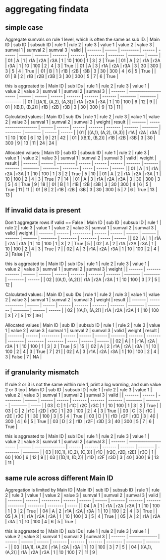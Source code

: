 # aggregating findata

## simple case

Aggregate sumvals on
rule 1 level,
which is often the same as sub ID.
| Main ID | sub ID | subsub ID | rule 1 | rule 2 | rule 3 | value 1 | value 2 | value 3 | sumval 1 | sumval 2 | sumval 3 | valid |
| ------- | ------ | --------- | ------ | ------ | ------ | ------- | ------- | ------- | -------- | -------- | -------- | ----- |
| 01      | A      | 1         | r1A    | r2A    | r3A    | 1       | 10      | 100     | 1        | 3        | 2        | True  |
| 01      | A      | 2         | r1A    | r2A    | r3A    | 1       | 10      | 100     | 2        | 4        | 3        | True  |
| 01      | A      | 3         | r1A    | r2A    | r3A    | 3       | 30      | 300     | 3        | 5        | 4        | True  |
| 01      | B      | 1         | r1B    | r2B    | r3B    | 3       | 30      | 300     | 4        | 6        | 5        | True  |
| 01      | B      | 2         | r1B    | r2B    | r3B    | 3       | 30      | 300     | 5        | 7        | 6        | True  |

this is aggreated to
| Main ID | sub IDs               | rule 1 | rule 2 | rule 3 | value 1 | value 2 | value 3 | sumval 1 | sumval 2 | sumval 3 |
| ------- | --------------------- | ------ | ------ | ------ | ------- | ------- | ------- | -------- | -------- | -------- |
| 01      | [(A,1), (A,2), (A,3)] | r1A    | r2A    | r3A    | 1       | 10      | 100     | 6        | 12       | 9        |
| 01      | [(B,1), (B,2)]        | r1B    | r2B    | r3B    | 3       | 30      | 300     | 9        | 13       | 11       |

Calculated values:
| Main ID | sub IDs               | rule 1 | rule 2 | rule 3 | value 1 | value 2 | value 3 | sumval 1 | sumval 2 | sumval 3 | weight | result |
| ------- | --------------------- | ------ | ------ | ------ | ------- | ------- | ------- | -------- | -------- | -------- | ------ | ------ |
| 01      | [(A,1), (A,2), (A,3)] | r1A    | r2A    | r3A    | 1       | 10      | 100     | 6        | 12       | 9        | 21     | 42     |
| 01      | [(B,1), (B,2)]        | r1B    | r2B    | r3B    | 3       | 30      | 300     | 9        | 13       | 11       | 24     | 24     |

Allocated values:
| Main ID | sub ID | subsub ID | rule 1 | rule 2 | rule 3 | value 1 | value 2 | value 3 | sumval 1 | sumval 2 | sumval 3 | valid | weight | result |
| ------- | ------ | --------- | ------ | ------ | ------ | ------- | ------- | ------- | -------- | -------- | -------- | ----- | ------ | ------ |
| 01      | A      | 1         | r1A    | r2A    | r3A    | 1       | 10      | 100     | 1        | 3        | 2        | True  | 5      | 10     |
| 01      | A      | 2         | r1A    | r2A    | r3A    | 1       | 10      | 100     | 2        | 4        | 3        | True  | 7      | 14     |
| 01      | A      | 3         | r1A    | r2A    | r3A    | 3       | 30      | 300     | 3        | 5        | 4        | True  | 9      | 18     |
| 01      | B      | 1         | r1B    | r2B    | r3B    | 3       | 30      | 300     | 4        | 6        | 5        | True  | 11     | 11     |
| 01      | B      | 2         | r1B    | r2B    | r3B    | 3       | 30      | 300     | 5        | 7        | 6        | True  | 13     | 13     |

## If invalid data is present

Don't aggregate rows if valid == False
| Main ID | sub ID | subsub ID | rule 1 | rule 2 | rule 3 | value 1 | value 2 | value 3 | sumval 1 | sumval 2 | sumval 3 | valid | weight |
| ------- | ------ | --------- | ------ | ------ | ------ | ------- | ------- | ------- | -------- | -------- | -------- | ----- | ------ |
| 02      | A      | 1         | r1A    | r2A    | r3A    | 1       | 10      | 100     | 1        | 3        | 2        | True  | 5      |
| 02      | A      | 2         | r1A    | r2A    | r3A    | 1       | 10      | 100     | 2        | 4        | 3        | True  | 7      |
| 02      | A      | 3         | r1A    | r2A    | r3A    | 1       | 10      | 100     | 2        | 4        | 3        | False | 7      |

this is aggreated to
| Main ID | sub IDs        | rule 1 | rule 2 | rule 3 | value 1 | value 2 | value 3 | sumval 1 | sumval 2 | sumval 3 | weight |
| ------- | -------------- | ------ | ------ | ------ | ------- | ------- | ------- | -------- | -------- | -------- | ------ |
| 02      | [(A,1), (A,2)] | r1A    | r2A    | r3A    | 1       | 10      | 100     | 3        | 7        | 5        | 12     |

Calculated values:
| Main ID | sub IDs        | rule 1 | rule 2 | rule 3 | value 1 | value 2 | value 3 | sumval 1 | sumval 2 | sumval 3 | weight | result |
| ------- | -------------- | ------ | ------ | ------ | ------- | ------- | ------- | -------- | -------- | -------- | ------ | ------ |
| 02      | [(A,1), (A,2)] | r1A    | r2A    | r3A    | 1       | 10      | 100     | 3        | 7        | 5        | 12     | 36     |

Allocated values
| Main ID | sub ID | subsub ID | rule 1 | rule 2 | rule 3 | value 1 | value 2 | value 3 | sumval 1 | sumval 2 | sumval 3 | valid | weight | result |
| ------- | ------ | --------- | ------ | ------ | ------ | ------- | ------- | ------- | -------- | -------- | -------- | ----- | ------ | ------ |
| 02      | A      | 1         | r1A    | r2A    | r3A    | 1       | 10      | 100     | 1        | 3        | 2        | True  | 5      | 15     |
| 02      | A      | 2         | r1A    | r2A    | r3A    | 1       | 10      | 100     | 2        | 4        | 3        | True  | 7      | 21     |
| 02      | A      | 3         | r1A    | r2A    | r3A    | 1       | 10      | 100     | 2        | 4        | 3        | False | 7      | NA     |

## if granularity mismatch

If rule 2 or 3 is not the same within rule 1,
print a log warning,
and sum value 2 or 3 too
| Main ID | sub ID | subsub ID | rule 1 | rule 2 | rule 3 | value 1 | value 2 | value 3 | sumval 1 | sumval 2 | sumval 3 | valid |
| ------- | ------ | --------- | ------ | ------ | ------ | ------- | ------- | ------- | -------- | -------- | -------- | ----- |
| 03      | C      | 1         | r1C    | r2C    | r3C    | 1       | 10      | 100     | 1        | 3        | 2        | True  |
| 03      | C      | 2         | r1C    | r2D    | r3C    | 1       | 20      | 100     | 2        | 4        | 3        | True  |
| 03      | C      | 3         | r1C    | r2E    | r3C    | 1       | 30      | 100     | 3        | 5        | 4        | True  |
| 03      | D      | 1         | r1D    | r2F    | r3D    | 3       | 40      | 300     | 4        | 6        | 5        | True  |
| 03      | D      | 2         | r1D    | r2F    | r3D    | 3       | 40      | 300     | 5        | 7        | 6        | True  |

this is aggreated to
| Main ID | sub IDs               | rule 1 | rule 2          | rule 3 | value 1 | value 2 | value 3 | sumval 1 | sumval 2 | sumval 3 |
| ------- | --------------------- | ------ | --------------- | ------ | ------- | ------- | ------- | -------- | -------- | -------- |
| 03      | [(C,1), (C,2), (C,3)] | r1C    | [r2C, r2D, r2E] | r3C    | 1       | 60      | 100     | 6        | 12       | 9        |
| 03      | [(D,1), (D,2)]        | r1D    | r2F             | r3D    | 3       | 40      | 300     | 9        | 13       | 11       |

## same rule across different Main ID

Aggregation is limited by Main ID
| Main ID | sub ID | subsub ID | rule 1 | rule 2 | rule 3 | value 1 | value 2 | value 3 | sumval 1 | sumval 2 | sumval 3 | valid |
| ------- | ------ | --------- | ------ | ------ | ------ | ------- | ------- | ------- | -------- | -------- | -------- | ----- |
| 04      | A      | 1         | r1A    | r2A    | r3A    | 1       | 10      | 100     | 1        | 3        | 2        | True  |
| 04      | A      | 2         | r1A    | r2A    | r3A    | 1       | 10      | 100     | 2        | 4        | 3        | True  |
| 05      | A      | 1         | r1A    | r2A    | r3A    | 1       | 10      | 100     | 3        | 5        | 4        | True  |
| 05      | A      | 2         | r1A    | r2A    | r3A    | 1       | 10      | 100     | 4        | 6        | 5        | True  |

this is aggreated to
| Main ID | sub IDs        | rule 1 | rule 2 | rule 3 | value 1 | value 2 | value 3 | sumval 1 | sumval 2 | sumval 3 |
| ------- | -------------- | ------ | ------ | ------ | ------- | ------- | ------- | -------- | -------- | -------- |
| 03      | [(A,1), (A,2)] | r1A    | r2A    | r3A    | 1       | 10      | 100     | 3        | 7        | 5        |
| 04      | [(A,1), (A,2)] | r1A    | r2A    | r3A    | 1       | 10      | 100     | 7        | 11       | 9        |
